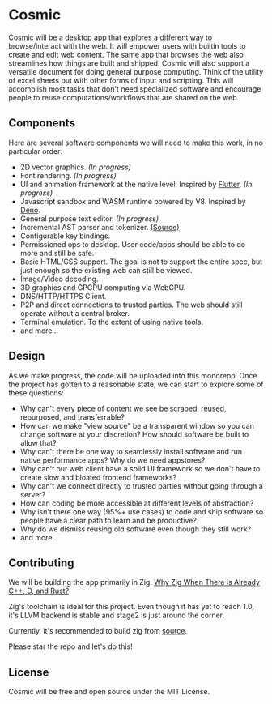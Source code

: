 # Cosmic

Cosmic will be a desktop app that explores a different way to browse/interact with the web. It will empower users with builtin tools to create and edit web content. The same app that browses the web also streamlines how things are built and shipped. Cosmic will also support a versatile document for doing general purpose computing. Think of the utility of excel sheets but with other forms of input and scripting. This will accomplish most tasks that don't need specialized software and encourage people to reuse computations/workflows that are shared on the web.

## Components
Here are several software components we will need to make this work, in no particular order:
- 2D vector graphics. *(In progress)*
- Font rendering. *(In progress)*
- UI and animation framework at the native level. Inspired by [Flutter](https://github.com/flutter/flutter). *(In progress)*
- Javascript sandbox and WASM runtime powered by V8. Inspired by [Deno](https://github.com/denoland/deno).
- General purpose text editor. *(In progress)*
- Incremental AST parser and tokenizer. [(Source)](https://github.com/fubark/cosmic/tree/master/parser)
- Configurable key bindings.
- Permissioned ops to desktop. User code/apps should be able to do more and still be safe.
- Basic HTML/CSS support. The goal is not to support the entire spec, but just enough so the existing web can still be viewed.
- Image/Video decoding.
- 3D graphics and GPGPU computing via WebGPU.
- DNS/HTTP/HTTPS Client.
- P2P and direct connections to trusted parties. The web should still operate without a central broker.
- Terminal emulation. To the extent of using native tools.
- and more...

## Design
As we make progress, the code will be uploaded into this monorepo.
Once the project has gotten to a reasonable state, we can start to explore some of these questions:
- Why can't every piece of content we see be scraped, reused, repurposed, and transferrable?
- How can we make "view source" be a transparent window so you can change software at your discretion? How should software be built to allow that?
- Why can't there be one way to seamlessly install software and run native performance apps? Why do we need appstores?
- Why can't our web client have a solid UI framework so we don't have to create slow and bloated frontend frameworks?
- Why can't we connect directly to trusted parties without going through a server?
- How can coding be more accessible at different levels of abstraction?
- Why isn't there one way (95%+ use cases) to code and ship software so people have a clear path to learn and be productive?
- Why do we dismiss reusing old software even though they still work?
- and more...

## Contributing
We will be building the app primarily in Zig.
[Why Zig When There is Already C++, D, and Rust?](https://ziglang.org/learn/why_zig_rust_d_cpp)

Zig's toolchain is ideal for this project. Even though it has yet to reach 1.0, it's LLVM backend is stable and stage2 is just around the corner.

Currently, it's recommended to build zig from [source](https://github.com/ziglang/zig).

Please star the repo and let's do this!

## License

Cosmic will be free and open source under the MIT License.